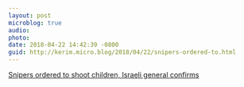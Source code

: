 ```yaml
---
layout: post
microblog: true
audio: 
photo: 
date: 2018-04-22 14:42:39 -0800
guid: http://kerim.micro.blog/2018/04/22/snipers-ordered-to.html
---
```

[Snipers ordered to shoot children, Israeli general confirms](https://electronicintifada.net/blogs/ali-abunimah/snipers-ordered-shoot-children-israeli-general-confirms)
